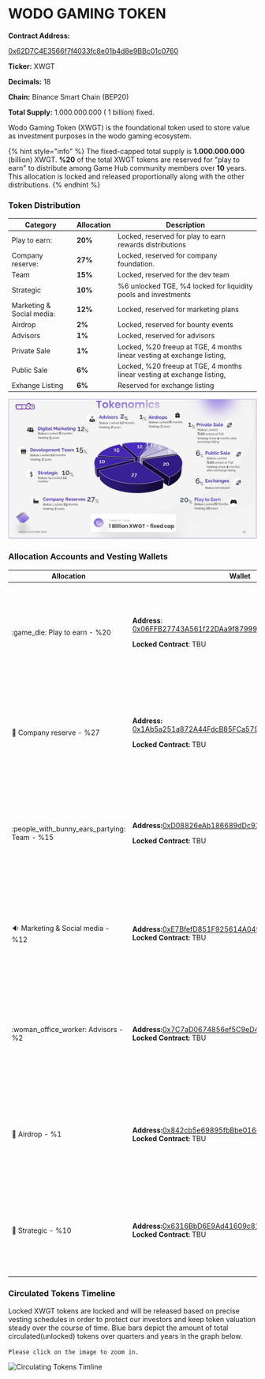 # WODO GAMING TOKEN

**Contract Address:**&#x20;

[0x62D7C4E3566f7f4033fc8e01b4d8e9BBc01c0760](https://bscscan.com/token/0x62D7C4E3566f7f4033fc8e01b4d8e9BBc01c0760)

**Ticker:** XWGT

**Decimals:** 18

**Chain:** Binance Smart Chain (BEP20)

**Total Supply:** 1.000.000.000 ( 1 billion) fixed.

Wodo Gaming Token (XWGT) is the foundational token used to store value as investment purposes in the wodo gaming ecosystem.

{% hint style="info" %}
The fixed-capped total supply is **1.000.000.000** (billion) XWGT. **%20** of the total XWGT tokens are reserved for "play to earn" to distribute among Game Hub community members over **10** years. This allocation is locked and released proportionally along with the other distributions.&#x20;
{% endhint %}

### **Token Distribution**

| Category                  | Allocation | Description                                                               |
| ------------------------- | ---------- | ------------------------------------------------------------------------- |
| Play to earn:             | **20%**    | Locked, reserved for play to earn rewards distributions                   |
| Company reserve:          | **27%**    | Locked, reserved for company foundation.                                  |
| Team                      | **15%**    | Locked, reserved for the  dev team                                        |
| Strategic                 | **10%**    | %6 unlocked TGE, %4 locked for liquidity pools and investments            |
| Marketing & Social media: | **12%**    | Locked, reserved for marketing plans                                      |
| Airdrop                   | **2%**     | Locked, reserved for bounty events                                        |
| Advisors                  | **1%**     | Locked, reserved for advisors                                             |
| Private Sale              | **1%**     | Locked, %20 freeup at TGE, 4 months linear vesting at exchange listing,   |
| Public Sale               | **6%**     | Locked, %20 freeup at TGE, 4 months linear vesting at exchange listing,   |
| Exhange Listing           | **6%**     | Reserved for exchange listing                                             |

![](../../.gitbook/assets/Slide26.JPG)

### Allocation Accounts and Vesting Wallets

| Allocation                                       | Wallet                                                                                                                                                                                                       | Lock                                                                                                                                                                                                                                        |
| ------------------------------------------------ | ------------------------------------------------------------------------------------------------------------------------------------------------------------------------------------------------------------ | ------------------------------------------------------------------------------------------------------------------------------------------------------------------------------------------------------------------------------------------- |
| :game\_die: Play to earn - %20                   | <p><strong>Address</strong>: <a href="https://bscscan.com/address/0x06FFB27743A561f22DAa9f87999A53610038DA79">0x06FFB27743A561f22DAa9f87999A53610038DA79</a></p><p><strong>Locked Contract</strong>: TBU</p> | <p><strong><code>Lock: 6</code></strong><code> Months</code><br><strong>Vesting:</strong> Released over <strong>10</strong> years once the locking is revoked.</p>                                                                          |
| :briefcase: Company reserve - %27                | <p><strong>Address:</strong> <a href="https://bscscan.com/address/0x1Ab5a251a872A44FdcB85FCa5793E676bD7aB72A">0x1Ab5a251a872A44FdcB85FCa5793E676bD7aB72A</a></p><p><strong>Locked Contract:</strong> TBU</p> | <p><strong><code>Lock: 15</code></strong><code>Months</code><br><strong>Vesting:</strong> Released over <strong>2</strong> years once the locking is revoked.</p>                                                                           |
| :people\_with\_bunny\_ears\_partying: Team - %15 | <p><strong>Address:</strong><a href="https://bscscan.com/address/0xD08826eAb186689dDc939571640a46fE01478B5C">0xD08826eAb186689dDc939571640a46fE01478B5C</a></p><p><strong>Locked Contract:</strong> TBU</p>  | <p><strong><code>Lock: 12</code></strong><code>Months</code><br><strong>Vesting:</strong> Released over <strong>2</strong> years once the locking is revoked.</p>                                                                           |
| :sound: Marketing & Social media - %12           | <p><strong>Address:</strong><a href="https://bscscan.com/address/0xE7BfefD851F925614A04929C1b834CE337e95C59">0xE7BfefD851F925614A04929C1b834CE337e95C59</a><br><strong>Locked Contract:</strong> TBU</p>     | <p><strong><code>Lock: 6</code></strong><code> Months</code><br><strong>Vesting:</strong> Released over <strong>5</strong> years once the locking is revoked.</p>                                                                           |
| :woman\_office\_worker: Advisors - %2            | <p><strong>Address:</strong><a href="https://bscscan.com/address/0x7C7aD0674856ef5C9eD4F1F72533D94e86a5388D">0x7C7aD0674856ef5C9eD4F1F72533D94e86a5388D</a><br><strong>Locked Contract:</strong> TBU</p>     | <p><strong><code>Lock: 12</code></strong><code> Months</code><br><strong>Vesting:</strong> Released over <strong>2</strong> years once the locking is revoked.</p>                                                                          |
| :gift: Airdrop - %1                              | <p><strong>Address:</strong><a href="https://bscscan.com/address/0x7C7aD0674856ef5C9eD4F1F72533D94e86a5388D">0x842cb5e69895fbBbe016c95d3b739e0251Ed16C3</a><br><strong>Locked Contract:</strong> TBU</p>     | <p><strong><code>Lock: 6</code></strong><code>Months</code><br><strong>Vesting:</strong> Released over <strong>2</strong> years once the locking is revoked.</p>                                                                            |
| :8ball: Strategic - %10                          | <p><strong>Address:</strong><a href="https://bscscan.com/address/0x6316BbD6E9Ad41609c81a72F4ee0C5936dbE117b">0x6316BbD6E9Ad41609c81a72F4ee0C5936dbE117b</a><br><strong>Locked Contract:</strong> TBU</p>     | <p><strong><code>%4</code></strong><code> free up, </code><strong><code>%6</code></strong><code> locked </code><strong><code></code></strong><code> at </code><strong><code>TGE,</code></strong><br><strong>Vesting:</strong> 12 Months</p> |

### Circulated Tokens Timeline

Locked XWGT tokens are locked and will be released based on precise vesting schedules in order to protect our investors and keep token valuation steady over the course of time. Blue bars depict the amount of total circulated(unlocked) tokens over quarters and years in the graph below.&#x20;

`Please click on the image to zoom in.`

![ Circulating Tokens Timline](../../.gitbook/assets/tokenomics\_bar\_chart.png)
